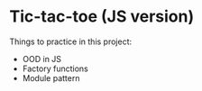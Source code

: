 # Tic-tac-toe (JS version)

Things to practice in this project:
* OOD in JS
* Factory functions
* Module pattern
